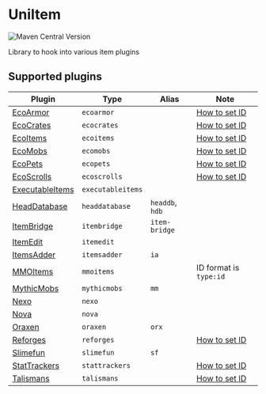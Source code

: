 # UniItem

![Maven Central Version](https://img.shields.io/maven-central/v/io.github.projectunified/uni-item-all)

Library to hook into various item plugins

## Supported plugins

| Plugin                                                       | Type              | Alias           | Note                                                                                                      |
|--------------------------------------------------------------|-------------------|-----------------|-----------------------------------------------------------------------------------------------------------|
| [EcoArmor](https://www.spigotmc.org/resources/88246/)        | `ecoarmor`        |                 | [How to set ID](https://plugins.auxilor.io/all-plugins/the-item-lookup-system#using-items-in-eco-plugins) |
| [EcoCrates](https://polymart.org/product/2149/)              | `ecocrates`       |                 | [How to set ID](https://plugins.auxilor.io/all-plugins/the-item-lookup-system#using-items-in-eco-plugins) |
| [EcoItems](https://www.spigotmc.org/resources/94601/)        | `ecoitems`        |                 | [How to set ID](https://plugins.auxilor.io/all-plugins/the-item-lookup-system#using-items-in-eco-plugins) |
| [EcoMobs](https://www.spigotmc.org/resources/86576/)         | `ecomobs`         |                 | [How to set ID](https://plugins.auxilor.io/all-plugins/the-item-lookup-system#using-items-in-eco-plugins) |
| [EcoPets](https://www.spigotmc.org/resources/102693/)        | `ecopets`         |                 | [How to set ID](https://plugins.auxilor.io/all-plugins/the-item-lookup-system#using-items-in-eco-plugins) |
| [EcoScrolls](https://www.spigotmc.org/resources/118132/)     | `ecoscrolls`      |                 | [How to set ID](https://plugins.auxilor.io/all-plugins/the-item-lookup-system#using-items-in-eco-plugins) |
| [ExecutableItems](https://www.spigotmc.org/resources/77578/) | `executableitems` |                 |                                                                                                           |
| [HeadDatabase](https://www.spigotmc.org/resources/14280/)    | `headdatabase`    | `headdb`, `hdb` |                                                                                                           |
| [ItemBridge](https://polymart.org/product/4)                 | `itembridge`      | `item-bridge`   |                                                                                                           |
| [ItemEdit](https://www.spigotmc.org/resources/40993/)        | `itemedit`        |                 |                                                                                                           |
| [ItemsAdder](https://www.spigotmc.org/resources/73355/)      | `itemsadder`      | `ia`            |                                                                                                           |
| [MMOItems](https://www.spigotmc.org/resources/39267/)        | `mmoitems`        |                 | ID format is `type:id`                                                                                    |
| [MythicMobs](https://www.spigotmc.org/resources/5702/)       | `mythicmobs`      | `mm`            |                                                                                                           |
| [Nexo](https://polymart.org/product/6901)                    | `nexo`            |                 |                                                                                                           |
| [Nova](https://modrinth.com/plugin/nova-framework)           | `nova`            |                 |                                                                                                           |
| [Oraxen](https://www.spigotmc.org/resources/72448/)          | `oraxen`          | `orx`           |                                                                                                           |
| [Reforges](https://www.spigotmc.org/resources/95273/)        | `reforges`        |                 | [How to set ID](https://plugins.auxilor.io/all-plugins/the-item-lookup-system#using-items-in-eco-plugins) |
| [Slimefun](https://github.com/Slimefun/Slimefun4)            | `slimefun`        | `sf`            |                                                                                                           |
| [StatTrackers](https://www.spigotmc.org/resources/88247/)    | `stattrackers`    |                 | [How to set ID](https://plugins.auxilor.io/all-plugins/the-item-lookup-system#using-items-in-eco-plugins) |
| [Talismans](https://www.spigotmc.org/resources/87377/)       | `talismans`       |                 | [How to set ID](https://plugins.auxilor.io/all-plugins/the-item-lookup-system#using-items-in-eco-plugins) |